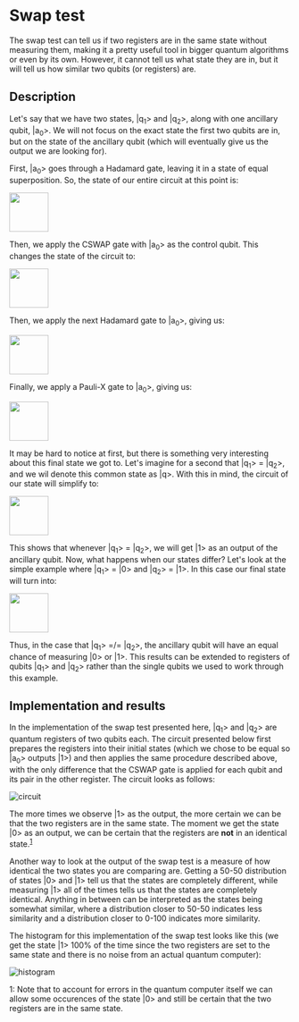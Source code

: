 # Swap test
The swap test can tell us if two registers are in the same state without measuring them, making it a pretty useful tool in bigger quantum algorithms or even by its own. However, it cannot tell us what state they are in, but it will tell us how similar two qubits (or registers) are.  

## Description
Let's say that we have two states, |q<sub>1</sub>> and |q<sub>2</sub>>, along with one ancillary qubit, |a<sub>0</sub>>. We will not focus on the exact state the first two qubits are in, but on the state of the ancillary qubit (which will eventually give us the output we are looking for). 

First, |a<sub>0</sub>> goes through a Hadamard gate, leaving it in a state of equal superposition. So, the state of our entire circuit at this point is:

<img src="https://user-images.githubusercontent.com/63567458/104123647-bbe68a00-534c-11eb-901b-993b52f2db25.png" height="70px">

Then, we apply the CSWAP gate with |a<sub>0</sub>> as the control qubit. This changes the state of the circuit to:

<img src="https://user-images.githubusercontent.com/63567458/104123622-9194cc80-534c-11eb-80e6-15b1280eac78.png" height="70px">

Then, we apply the next Hadamard gate to |a<sub>0</sub>>, giving us:

<img src="https://user-images.githubusercontent.com/63567458/104123631-9eb1bb80-534c-11eb-9c2f-2fa8f99fa717.png" height="70px">

Finally, we apply a Pauli-X gate to |a<sub>0</sub>>, giving us:

<img src="https://user-images.githubusercontent.com/63567458/104123642-ac674100-534c-11eb-99ec-cdec198cd72d.png" height="70px">

It may be hard to notice at first, but there is something very interesting about this final state we got to. Let's imagine for a second that |q<sub>1</sub>> = |q<sub>2</sub>>, and we wil denote this common state as |q>. With this in mind, the circuit of our state will simplify to:

<img src="https://user-images.githubusercontent.com/63567458/104123699-049e4300-534d-11eb-8a2c-9f7f2b13713a.png" height="70px">

This shows that whenever |q<sub>1</sub>> = |q<sub>2</sub>>, we will get |1> as an output of the ancillary qubit. Now, what happens when our states differ? Let's look at the simple example where |q<sub>1</sub>> = |0> and |q<sub>2</sub>> = |1>. In this case our final state will turn into:

<img src="https://user-images.githubusercontent.com/63567458/104123752-416a3a00-534d-11eb-984e-dad3105356c2.png" height="70px">

Thus, in the case that |q<sub>1</sub>> =/= |q<sub>2</sub>>, the ancillary qubit will have an equal chance of measuring |0> or |1>. This results can be extended to registers of qubits |q<sub>1</sub>> and |q<sub>2</sub>> rather than the single qubits we used to work through this example. 

## Implementation and results
In the implementation of the swap test presented here, |q<sub>1</sub>> and |q<sub>2</sub>> are quantum registers of two qubits each. The circuit presented below first prepares the registers into their initial states (which we chose to be equal so |a<sub>0</sub>> outputs |1>) and then applies the same procedure described above, with the only difference that the CSWAP gate is applied for each qubit and its pair in the other register. The circuit looks as follows: 

![circuit](https://user-images.githubusercontent.com/63567458/102344325-0538f900-3f9c-11eb-87aa-dcfb800d299a.jpg)

The more times we observe |1> as the output, the more certain we can be that the two registers are in the same state. The moment we get the state |0> as an output, we can be certain that the registers are **not** in an identical state.<sup>[1](#footnote_1)</sup>

Another way to look at the output of the swap test is a measure of how identical the two states you are comparing are. Getting a 50-50 distribution of states |0> and |1> tell us that the states are completely different, while measuring |1> all of the times tells us that the states are completely identical. Anything in between can be interpreted as the states being somewhat similar, where a distribution closer to 50-50 indicates less similarity and a distribution closer to 0-100 indicates more similarity. 

The histogram for this implementation of the swap test looks like this (we get the state |1> 100% of the time since the two registers are set to the same state and there is no noise from an actual quantum computer):

![histogram](https://user-images.githubusercontent.com/63567458/102344351-0ec26100-3f9c-11eb-87b2-347cc3f75a13.jpg)

<a name="footnote_1">1</a>: Note that to account for errors in the quantum computer itself we can allow some occurences of the state |0> and still be certain that the two registers are in the same state.
